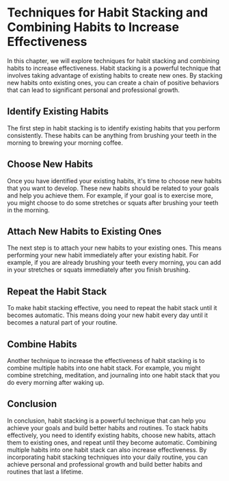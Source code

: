 Techniques for Habit Stacking and Combining Habits to Increase Effectiveness
=======================================================================================================

In this chapter, we will explore techniques for habit stacking and combining habits to increase effectiveness. Habit stacking is a powerful technique that involves taking advantage of existing habits to create new ones. By stacking new habits onto existing ones, you can create a chain of positive behaviors that can lead to significant personal and professional growth.

Identify Existing Habits
------------------------

The first step in habit stacking is to identify existing habits that you perform consistently. These habits can be anything from brushing your teeth in the morning to brewing your morning coffee.

Choose New Habits
-----------------

Once you have identified your existing habits, it's time to choose new habits that you want to develop. These new habits should be related to your goals and help you achieve them. For example, if your goal is to exercise more, you might choose to do some stretches or squats after brushing your teeth in the morning.

Attach New Habits to Existing Ones
----------------------------------

The next step is to attach your new habits to your existing ones. This means performing your new habit immediately after your existing habit. For example, if you are already brushing your teeth every morning, you can add in your stretches or squats immediately after you finish brushing.

Repeat the Habit Stack
----------------------

To make habit stacking effective, you need to repeat the habit stack until it becomes automatic. This means doing your new habit every day until it becomes a natural part of your routine.

Combine Habits
--------------

Another technique to increase the effectiveness of habit stacking is to combine multiple habits into one habit stack. For example, you might combine stretching, meditation, and journaling into one habit stack that you do every morning after waking up.

Conclusion
----------

In conclusion, habit stacking is a powerful technique that can help you achieve your goals and build better habits and routines. To stack habits effectively, you need to identify existing habits, choose new habits, attach them to existing ones, and repeat until they become automatic. Combining multiple habits into one habit stack can also increase effectiveness. By incorporating habit stacking techniques into your daily routine, you can achieve personal and professional growth and build better habits and routines that last a lifetime.

